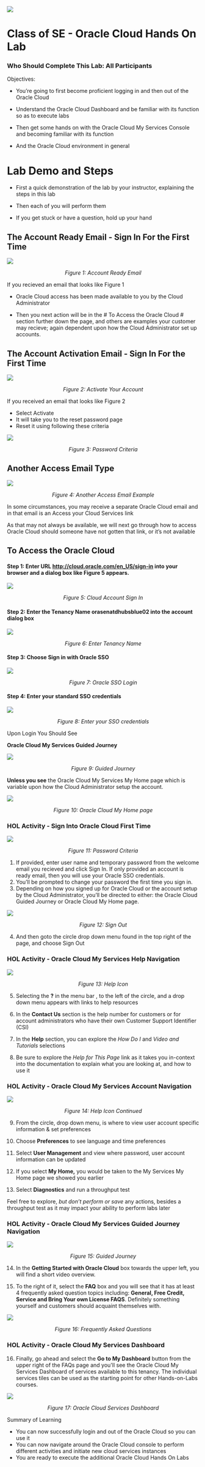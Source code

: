 ![](media/ocpheading.png)
# Class of SE - Oracle Cloud Hands On Lab

### Who Should Complete This Lab: All Participants

Objectives:

-   You’re going to first become proficient logging in and then out of the
    Oracle Cloud

-   Understand the Oracle Cloud Dashboard and be familiar with its function so
    as to execute labs

-   Then get some hands on with the Oracle Cloud My Services Console and becoming familiar
    with its function

-   And the Oracle Cloud environment in general

# Lab Demo and Steps

-   First a quick demonstration of the lab by your instructor, explaining the steps in this lab

-   Then each of you will perform them

-   If you get stuck or have a question, hold up your hand

## The Account Ready Email - Sign In For the First Time

![](media/d9b2da3e505e4a99c4fcb0dc791c8183.png)
*<p align="center">Figure 1: Account Ready Email </p>*



If you recieved an email that looks like Figure 1

-   Oracle Cloud access has been made available to you by the Cloud
    Administrator

-   Then you next action will be in the # To Access the Oracle Cloud # section further down the page, and others are examples your customer may recieve; again dependent upon how the Cloud Administrator set up accounts.

## The Account Activation Email - Sign In For the First Time

![](media/49171907d9801cc1287b8df3a728c9a2.png)
*<p align="center">Figure 2: Activate Your Account</p>*

If you received an email that looks like Figure 2 

-   Select Activate
-   It will take you to the reset password page
-   Reset it using following these criteria

![](media/e1b571dd028715c327851f7f09db43b7.png)
*<p align="center">Figure 3: Password Criteria</p>*

## Another Access Email Type

![](media/c912d1582a6c3be888181c3552152239.png)
*<p align="center">Figure 4: Another Access Email Example</p>*

In some circumstances, you may receive a separate Oracle Cloud email and in that email is an Access your Cloud Services link

As that may not always be available, we will next go through how to access Oracle Cloud should someone have not gotten that link, or it’s not available

## To Access the Oracle Cloud
#### Step 1: Enter URL **http://cloud.oracle.com/en_US/sign-in** into your browser and a dialog box like Figure 5 appears.

![](media/984.png)
*<p align="center">Figure 5: Cloud Account Sign In</p>*

#### Step 2: Enter the Tenancy Name  orasenatdhubsblue02 into the account dialog box
![](media/3fc10ea927f5a2648b0dbb9dfd257d7a.png)
*<p align="center">Figure 6: Enter Tenancy Name</p>*

#### Step 3: Choose Sign in with Oracle SSO

![](media/beeaddbd466fb83fe3f12d61bdcbaa63.png)

*<p align="center">Figure 7: Oracle SSO Login</p>*

#### Step 4: Enter your standard SSO credentials

![](media/572bdb0971a2d56b2888d1ae4ef829f7.png)

*<p align="center">Figure 8: Enter your SSO credentials</p>*

Upon Login You Should See

**Oracle Cloud My Services Guided Journey**

![](media/d35f74d1ff304234de82df019c6ef622.png)
*<p align="center">Figure 9: Guided Journey</p>*

**Unless you see** the Oracle Cloud My Services My Home page which is variable upon how the Cloud Administrator setup the account.

![](media/742ce48883a769429bfea72c0971c264.png)

*<p align="center">Figure 10: Oracle Cloud My Home page</p>*

### HOL Activity - Sign Into Oracle Cloud First Time

![](media/e1b571dd028715c327851f7f09db43b7.png)

*<p align="center">Figure 11: Password Criteria</p>*

1.  If provided, enter user name and temporary password from the welcome email you recieved and click
    Sign In. If only provided an account is ready email, then you will use your Oracle SSO credentials. 
2.  You’ll be prompted to change your password the first time you sign in.
3.  Depending on how you signed up for Oracle Cloud or the account setup by the Cloud Administrator, you’ll be directed to
    either: the Oracle Cloud Guided Journey or Oracle Cloud My Home page. 

![](media/f2dfaca6ed510f1b851e64966ddc562a.png)
*<p align="center">Figure 12: Sign Out</p>*

4.  And then goto the circle drop down menu found in the top right of the page, and choose Sign Out

### HOL Activity - Oracle Cloud My Services Help Navigation

![](media/45f2df1e3acfc7b03cd36e73bbfb69d8.png)
*<p align="center">Figure 13: Help Icon</p>*


5.  Selecting the **?** in the menu bar , to the left of the circle, and a drop down menu appears with
    links to help resources

6.  In the **Contact Us** section is the help number for customers or for account
    administrators who have their own Customer Support Identifier (CSI)

7.  In the **Help** section, you can explore the *How Do I* and *Video and
    Tutorials* selections

8.  Be sure to explore the *Help for This Page* link as it takes you in-context
    into the documentation to explain what you are looking at, and how to use it

### HOL Activity - Oracle Cloud My Services Account Navigation

![](media/7cddbf0e592e84c42afb2327f8f4fa3f.png)
*<p align="center">Figure 14: Help Icon Continued</p>*

9.  From the circle, drop down menu, is where to view user account specific
    information & set preferences

10.  Choose **Preferences** to see language and time preferences

11.  Select **User Management** and view where password, user account information
    can be updated

12. If you select **My Home,** you would be taken to the My Services My Home
    page we showed you earlier

13. Select **Diagnostics** and run a throughput test

Feel free to explore, *but don’t perform or save* any actions, besides a
throughput test as it may impact your ability to perform labs later

### HOL Activity - Oracle Cloud My Services Guided Journey Navigation

![](media/83ca8e1dfc0b6ff834a775db95c5b9c6.png)
*<p align="center">Figure 15: Guided Journey</p>*

14.  In the **Getting Started with Oracle Cloud** box towards the upper left, you will find a short video overview. 

15.  To the right of it, select the **FAQ** box and you will see that it has at least 4 frequently asked question topics             including: **General, Free Credit, Service and Bring Your own License FAQS**. Definitely something yourself and customers should acquaint themselves with.

![](media/b7182721706b574f8b51dd16de1374df.png)
*<p align="center">Figure 16: Frequently Asked Questions</p>*


### HOL Activity - Oracle Cloud My Services Dashboard
16. Finally, go ahead and select the **Go to My Dashboard** button from the upper right of the FAQs page and you'll see the     Oracle Cloud My Services Dashboard of services available to this tenancy. The individual services tiles can be used as the starting point for other Hands-on-Labs courses.

![](media/771677f37f566d187ec6686095018421.png)
*<p align="center">Figure 17: Oracle Cloud Services Dashboard</p>*

Summary of Learning

-   You can now successfully login and out of the Oracle Cloud so you can use it
-   You can now navigate around the Oracle Cloud console to perform different
    activities and initiate new cloud services instances
-   You are ready to execute the additional Oracle Cloud Hands On Labs 
